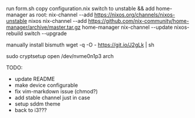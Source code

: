 run form.sh
copy configuration.nix
switch to unstable && add home-manager
as root:
  nix-channel --add https://nixos.org/channels/nixos-unstable nixos
  nix-channel --add https://github.com/nix-community/home-manager/archive/master.tar.gz home-manager
  nix-channel --update
  nixos-rebuild switch --upgrade

manually install bismuth
wget -q -O - https://git.io/J2gLk | sh

sudo cryptsetup open /dev/nvme0n1p3 arch

TODO:
- update README
- make device configurable
- fix vim-markdown issue (chmod?)
- add stable channel just in case
- setup sddm theme
- back to i3???
